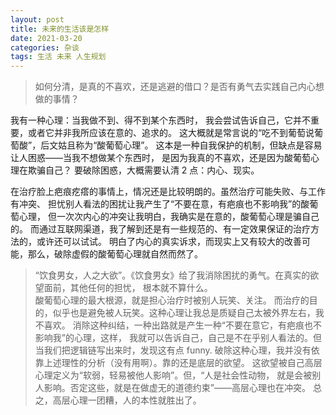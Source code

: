 ```yaml
---
layout: post
title: 未来的生活该是怎样
date: 2021-03-20
categories: 杂谈 
tags: 生活 未来 人生规划
---
```

> 如何分清，是真的不喜欢，还是逃避的借口？是否有勇气去实践自己内心想做的事情？

我有一种心理：当我做不到、得不到某个东西时，
我会尝试告诉自己，它并不重要，或者它并非我所应该在意的、追求的。
这大概就是常言说的“吃不到葡萄说葡萄酸”，后文姑且称为“酸葡萄心理”。
这本是一种自我保护的机制，但缺点是容易让人困惑——当我不想做某个东西时，
是因为我真的不喜欢，还是因为酸葡萄心理在欺骗自己？
要破除困惑，大概需要认清 2 点：内心、现实。

在治疗脸上疤痕疙瘩的事情上，情况还是比较明朗的。虽然治疗可能失败、与工作有冲突、
担忧别人看法的困扰让我产生了“不要在意，有疤痕也不影响我”的酸葡萄心理，
但一次次内心的冲突让我明白，我确实是在意的，酸葡萄心理是骗自己的。
而通过互联网渠道，我了解到还是有一些规范的、有一定效果保证的治疗方法的，或许还可以试试。
明白了内心的真实诉求，而现实上又有较大的改善可能，那么，破除虚假的酸葡萄心理就自然而然了。

> “饮食男女，人之大欲”。《饮食男女》给了我消除困扰的勇气。在真实的欲望面前，其他任何的担忧，
根本就不算什么。  
酸葡萄心理的最大根源，就是担心治疗时被别人玩笑、关注。
而治疗的目的，似乎也是避免被人玩笑。这种心理让我总是质疑自己太被外界左右，我不喜欢。
消除这种纠结，一种出路就是产生一种“不要在意它，有疤痕也不影响我”的心理，这样，
我就可以告诉自己，自己是不在乎别人看法的。但当我们把逻辑链写出来时，发现这有点 funny.
破除这种心理，我并没有依靠上述理性的分析（没有用啊）。靠的还是底层的欲望。
这欲望被自己高层心理定义为“软弱，轻易被他人影响”。但，“人是社会性动物，
就是会被别人影响。否定这些，就是在做虚无的道德约束”——高层心理也在冲突。
总之，高层心理一团糟，人的本性就胜出了。
